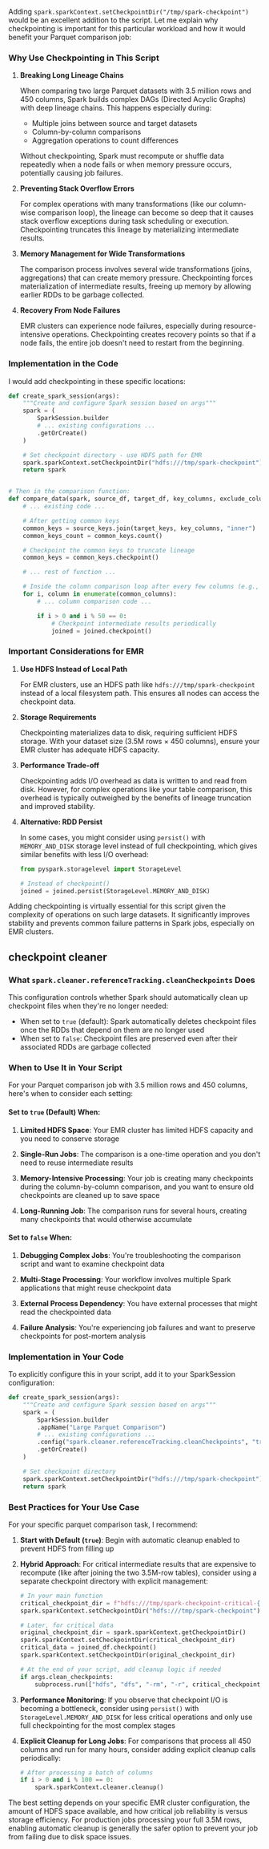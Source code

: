 Adding `spark.sparkContext.setCheckpointDir("/tmp/spark-checkpoint")` would be an excellent addition to the script. Let
me explain why checkpointing is important for this particular workload and how it would benefit your Parquet comparison
job:

### Why Use Checkpointing in This Script

1. **Breaking Long Lineage Chains**

   When comparing two large Parquet datasets with 3.5 million rows and 450 columns, Spark builds complex DAGs (Directed
   Acyclic Graphs) with deep lineage chains. This happens especially during:

    - Multiple joins between source and target datasets
    - Column-by-column comparisons
    - Aggregation operations to count differences

   Without checkpointing, Spark must recompute or shuffle data repeatedly when a node fails or when memory pressure
   occurs, potentially causing job failures.

2. **Preventing Stack Overflow Errors**

   For complex operations with many transformations (like our column-wise comparison loop), the lineage can become so
   deep that it causes stack overflow exceptions during task scheduling or execution. Checkpointing truncates this
   lineage by materializing intermediate results.

3. **Memory Management for Wide Transformations**

   The comparison process involves several wide transformations (joins, aggregations) that can create memory pressure.
   Checkpointing forces materialization of intermediate results, freeing up memory by allowing earlier RDDs to be
   garbage collected.

4. **Recovery From Node Failures**

   EMR clusters can experience node failures, especially during resource-intensive operations. Checkpointing creates
   recovery points so that if a node fails, the entire job doesn't need to restart from the beginning.

### Implementation in the Code

I would add checkpointing in these specific locations:

```python
def create_spark_session(args):
    """Create and configure Spark session based on args"""
    spark = (
        SparkSession.builder
        # ... existing configurations ...
        .getOrCreate()
    )

    # Set checkpoint directory - use HDFS path for EMR
    spark.sparkContext.setCheckpointDir("hdfs:///tmp/spark-checkpoint")
    return spark


# Then in the comparison function:
def compare_data(spark, source_df, target_df, key_columns, exclude_columns):
    # ... existing code ...

    # After getting common keys
    common_keys = source_keys.join(target_keys, key_columns, "inner")
    common_keys_count = common_keys.count()

    # Checkpoint the common keys to truncate lineage
    common_keys = common_keys.checkpoint()

    # ... rest of function ...

    # Inside the column comparison loop after every few columns (e.g., every 50)
    for i, column in enumerate(common_columns):
        # ... column comparison code ...

        if i > 0 and i % 50 == 0:
            # Checkpoint intermediate results periodically
            joined = joined.checkpoint()
```

### Important Considerations for EMR

1. **Use HDFS Instead of Local Path**

   For EMR clusters, use an HDFS path like `hdfs:///tmp/spark-checkpoint` instead of a local filesystem path. This
   ensures all nodes can access the checkpoint data.

2. **Storage Requirements**

   Checkpointing materializes data to disk, requiring sufficient HDFS storage. With your dataset size (3.5M rows × 450
   columns), ensure your EMR cluster has adequate HDFS capacity.

3. **Performance Trade-off**

   Checkpointing adds I/O overhead as data is written to and read from disk. However, for complex operations like your
   table comparison, this overhead is typically outweighed by the benefits of lineage truncation and improved stability.

4. **Alternative: RDD Persist**

   In some cases, you might consider using `persist()` with `MEMORY_AND_DISK` storage level instead of full
   checkpointing, which gives similar benefits with less I/O overhead:

   ```python
   from pyspark.storagelevel import StorageLevel
   
   # Instead of checkpoint()
   joined = joined.persist(StorageLevel.MEMORY_AND_DISK)
   ```

Adding checkpointing is virtually essential for this script given the complexity of operations on such large datasets.
It significantly improves stability and prevents common failure patterns in Spark jobs, especially on EMR clusters.

## checkpoint cleaner


### What `spark.cleaner.referenceTracking.cleanCheckpoints` Does

This configuration controls whether Spark should automatically clean up checkpoint files when they're no longer needed:

- When set to `true` (default): Spark automatically deletes checkpoint files once the RDDs that depend on them are no
  longer used
- When set to `false`: Checkpoint files are preserved even after their associated RDDs are garbage collected

### When to Use It in Your Script

For your Parquet comparison job with 3.5 million rows and 450 columns, here's when to consider each setting:

#### Set to `true` (Default) When:

1. **Limited HDFS Space**: Your EMR cluster has limited HDFS capacity and you need to conserve storage

2. **Single-Run Jobs**: The comparison is a one-time operation and you don't need to reuse intermediate results

3. **Memory-Intensive Processing**: Your job is creating many checkpoints during the column-by-column comparison, and
   you want to ensure old checkpoints are cleaned up to save space

4. **Long-Running Job**: The comparison runs for several hours, creating many checkpoints that would otherwise
   accumulate

#### Set to `false` When:

1. **Debugging Complex Jobs**: You're troubleshooting the comparison script and want to examine checkpoint data

2. **Multi-Stage Processing**: Your workflow involves multiple Spark applications that might reuse checkpoint data

3. **External Process Dependency**: You have external processes that might read the checkpointed data

4. **Failure Analysis**: You're experiencing job failures and want to preserve checkpoints for post-mortem analysis

### Implementation in Your Code

To explicitly configure this in your script, add it to your SparkSession configuration:

```python
def create_spark_session(args):
    """Create and configure Spark session based on args"""
    spark = (
        SparkSession.builder
        .appName("Large Parquet Comparison")
        # ... existing configurations ...
        .config("spark.cleaner.referenceTracking.cleanCheckpoints", "true")  # Automatic cleanup
        .getOrCreate()
    )

    # Set checkpoint directory
    spark.sparkContext.setCheckpointDir("hdfs:///tmp/spark-checkpoint")
    return spark
```

### Best Practices for Your Use Case

For your specific parquet comparison task, I recommend:

1. **Start with Default (`true`)**: Begin with automatic cleanup enabled to prevent HDFS from filling up

2. **Hybrid Approach**: For critical intermediate results that are expensive to recompute (like after joining the two
   3.5M-row tables), consider using a separate checkpoint directory with explicit management:

   ```python
   # In your main function
   critical_checkpoint_dir = f"hdfs:///tmp/spark-checkpoint-critical-{int(time.time())}"
   spark.sparkContext.setCheckpointDir("hdfs:///tmp/spark-checkpoint")
   
   # Later, for critical data
   original_checkpoint_dir = spark.sparkContext.getCheckpointDir()
   spark.sparkContext.setCheckpointDir(critical_checkpoint_dir)
   critical_data = joined_df.checkpoint()
   spark.sparkContext.setCheckpointDir(original_checkpoint_dir)
   
   # At the end of your script, add cleanup logic if needed
   if args.clean_checkpoints:
       subprocess.run(["hdfs", "dfs", "-rm", "-r", critical_checkpoint_dir])
   ```

3. **Performance Monitoring**: If you observe that checkpoint I/O is becoming a bottleneck, consider using `persist()`
   with `StorageLevel.MEMORY_AND_DISK` for less critical operations and only use full checkpointing for the most complex
   stages

4. **Explicit Cleanup for Long Jobs**: For comparisons that process all 450 columns and run for many hours, consider
   adding explicit cleanup calls periodically:

   ```python
   # After processing a batch of columns
   if i > 0 and i % 100 == 0:
       spark.sparkContext.cleaner.cleanup()
   ```

The best setting depends on your specific EMR cluster configuration, the amount of HDFS space available, and how
critical job reliability is versus storage efficiency. For production jobs processing your full 3.5M rows, enabling
automatic cleanup is generally the safer option to prevent your job from failing due to disk space issues.